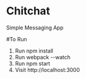 # Chitchat
Simple Messaging App

#To Run
1. Run npm install
2. Run webpack --watch
3. Run npm start
4. Visit http://localhost:3000

